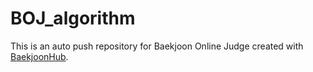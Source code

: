 # BOJ_algorithm
This is an auto push repository for Baekjoon Online Judge created with [BaekjoonHub](https://github.com/BaekjoonHub/BaekjoonHub).
